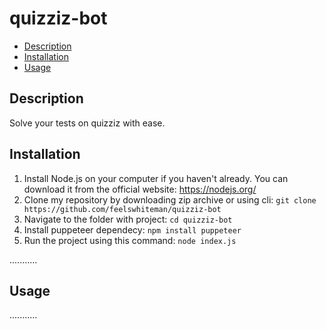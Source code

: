# quizziz-bot

- [Description](#description)
- [Installation](#installation)
- [Usage](#usage)


## Description

Solve your tests on quizziz with ease.

## Installation

1. Install Node.js on your computer if you haven't already. You can download it from the official website: https://nodejs.org/
2. Clone my repository by downloading zip archive or using cli:
    ```git clone https://github.com/feelswhiteman/quizziz-bot```
3. Navigate to the folder with project:
    ```cd quizziz-bot```
4. Install puppeteer dependecy:
    ```npm install puppeteer```
5. Run the project using this command:
    ```node index.js```

...........

## Usage

...........
